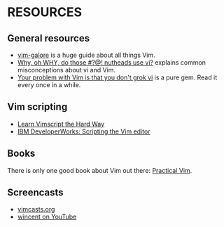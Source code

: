 # RESOURCES

## General resources

- [vim-galore](https://github.com/mhinz/vim-galore) is a huge guide about all
  things Vim.
- [Why, oh WHY, do those #?@! nutheads use vi?](http://www.viemu.com/a-why-vi-vim.html) explains common misconceptions about vi and Vim.
- [Your problem with Vim is that you don't grok vi](http://stackoverflow.com/a/1220118) is a pure gem. Read it every once in a while.

## Vim scripting

- [Learn Vimscript the Hard Way](http://learnvimscriptthehardway.stevelosh.com)
- [IBM DeveloperWorks: Scripting the Vim
  editor](http://www.ibm.com/developerworks/views/linux/libraryview.jsp?sort_order=asc&sort_by=Title&search_by=scripting+the+vim+editor)

## Books

There is only one good book about Vim out there: [Practical
Vim](https://pragprog.com/book/dnvim2/practical-vim-second-edition).

## Screencasts

- [vimcasts.org](http://vimcasts.org/episodes/archive)
- [wincent on YouTube](https://www.youtube.com/channel/UCXPHFM88IlFn68OmLwtPmZA)
